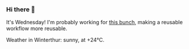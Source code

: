 ### Hi there :wave:

It's Wednesday! I'm probably working for [this bunch](https://github.com/kohofinancial), making a reusable workflow more reusable.

Weather in Winterthur: sunny, at +24°C.
